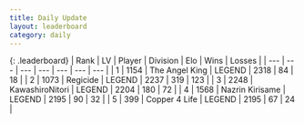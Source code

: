 ```yaml
---
title: Daily Update
layout: leaderboard
category: daily
---
```


{: .leaderboard}
| Rank | LV | Player | Division | Elo | Wins | Losses |
| --- | --- | --- | --- | --- | --- | --- |
| <span data-change="1">1</span> | 1154 | <span title="ID: 547162">The Angel King</span> | LEGEND | <span data-change="17">2318</span> | <span data-change="3">84</span> | <span data-change="0">18</span> |
| <span data-change="-1">2</span> | 1073 | <span title="ID: 353063">Regicide</span> | LEGEND | <span data-change="-69">2237</span> | <span data-change="25">319</span> | <span data-change="11">123</span> |
| <span data-change="0">3</span> | 2248 | <span title="ID: 164871">KawashiroNitori</span> | LEGEND | <span data-change="-12">2204</span> | <span data-change="6">180</span> | <span data-change="5">72</span> |
| <span data-change="0">4</span> | 1568 | <span title="ID: 315148">Nazrin Kirisame</span> | LEGEND | <span data-change="29">2195</span> | <span data-change="13">90</span> | <span data-change="3">32</span> |
| <span data-change="26">5</span> | 399 | <span title="ID: 572375">Copper 4 Life</span> | LEGEND | <span data-change="152">2195</span> | <span data-change="24">67</span> | <span data-change="2">24</span> |